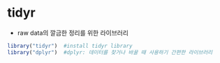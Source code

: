 tidyr
====================================

* raw data의 깔금한 정리를 위한 라이브러리

```R
library("tidyr")  #install tidyr library
library("dplyr")  #dplyr: 데이터를 찾거나 바꿀 때 사용하기 간편한 라이브러리
```

